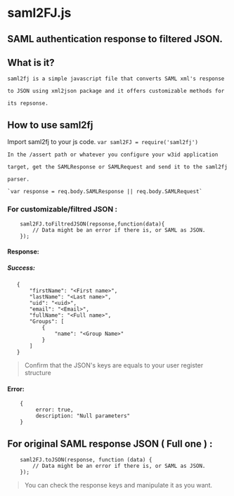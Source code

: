 # saml2FJ.js

## SAML authentication response to filtered JSON.


## What is it?

    saml2fj is a simple javascript file that converts SAML xml's response 
    
    to JSON using xml2json package and it offers customizable methods for 
    
    its repsonse.

## How to use saml2fj

Import saml2fj to your js code.
    `var saml2FJ = require('saml2fj')`


    In the /assert path or whatever you configure your w3id application
    
    target, get the SAMLResponse or SAMLRequest and send it to the saml2fj
    
    parser.

    `var response = req.body.SAMLResponse || req.body.SAMLRequest`

### For customizable/filtred JSON : 

```
    saml2FJ.toFiltredJSON(repsonse,function(data){
        // Data might be an error if there is, or SAML as JSON.
    });

```

#### Response:

##### Success:

 ```
    {
        "firstName": "<First name>",
        "lastName": "<Last name>",
        "uid": "<uid>",
        "email": "<Email>",
        "fullName": "<Full name>",
        "Groups": [
            {
                "name": "<Group Name>"
            }
        ]
    }
 ```

> Confirm that the JSON's keys are equals to your user register structure

#### Error: 

```
    {
         error: true, 
         description: "Null parameters"
    }

```

## For original SAML response JSON ( Full one ) :


```    
    saml2FJ.toJSON(response, function (data) {
        // Data might be an error if there is, or SAML as JSON.
    });

```

> You can check the response keys and manipulate it as you want.

